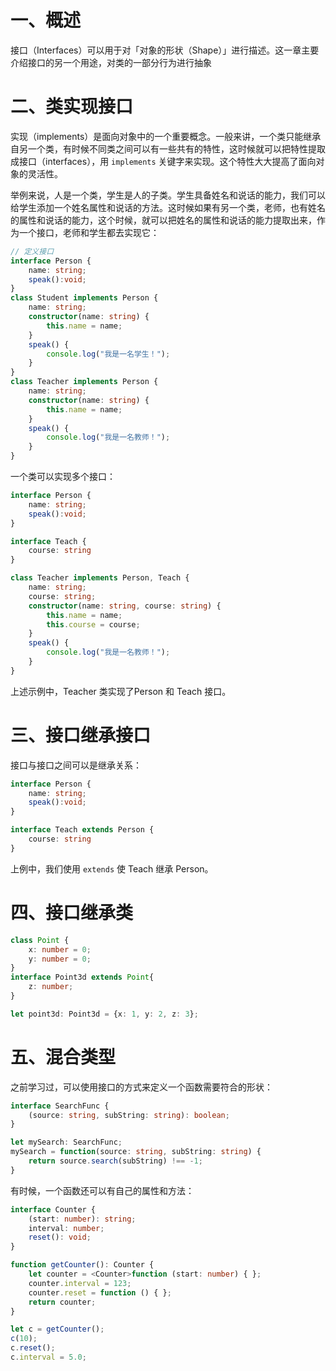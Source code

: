 # 一、概述

接口（Interfaces）可以用于对「对象的形状（Shape）」进行描述。这一章主要介绍接口的另一个用途，对类的一部分行为进行抽象

# 二、类实现接口

实现（implements）是面向对象中的一个重要概念。一般来讲，一个类只能继承自另一个类，有时候不同类之间可以有一些共有的特性，这时候就可以把特性提取成接口（interfaces），用 `implements` 关键字来实现。这个特性大大提高了面向对象的灵活性。

举例来说，人是一个类，学生是人的子类。学生具备姓名和说话的能力，我们可以给学生添加一个姓名属性和说话的方法。这时候如果有另一个类，老师，也有姓名的属性和说话的能力，这个时候，就可以把姓名的属性和说话的能力提取出来，作为一个接口，老师和学生都去实现它：

```typescript
// 定义接口
interface Person {
    name: string;
    speak():void;
}
class Student implements Person {
    name: string;
    constructor(name: string) {
        this.name = name;
    }
    speak() {
        console.log("我是一名学生！");
    }
}
class Teacher implements Person {
    name: string;
    constructor(name: string) {
        this.name = name;
    }
    speak() {
        console.log("我是一名教师！");
    }
}
```

一个类可以实现多个接口：

```typescript
interface Person {
    name: string;
    speak():void;
}

interface Teach {
    course: string
}

class Teacher implements Person, Teach {
    name: string;
    course: string;
    constructor(name: string, course: string) {
        this.name = name;
        this.course = course;
    }
    speak() {
        console.log("我是一名教师！");
    }
}
```

上述示例中，Teacher 类实现了Person 和 Teach 接口。

# 三、接口继承接口

接口与接口之间可以是继承关系：

```typescript
interface Person {
    name: string;
    speak():void;
}

interface Teach extends Person {
    course: string
}
```

上例中，我们使用 `extends` 使 Teach 继承 Person。

# 四、接口继承类

```typescript
class Point {
    x: number = 0;
    y: number = 0;
}
interface Point3d extends Point{
    z: number;
}

let point3d: Point3d = {x: 1, y: 2, z: 3};
```

# 五、混合类型

之前学习过，可以使用接口的方式来定义一个函数需要符合的形状：

```typescript
interface SearchFunc {
    (source: string, subString: string): boolean;
}

let mySearch: SearchFunc;
mySearch = function(source: string, subString: string) {
    return source.search(subString) !== -1;
}
```

有时候，一个函数还可以有自己的属性和方法：

```typescript
interface Counter {
    (start: number): string;
    interval: number;
    reset(): void;
}

function getCounter(): Counter {
    let counter = <Counter>function (start: number) { };
    counter.interval = 123;
    counter.reset = function () { };
    return counter;
}

let c = getCounter();
c(10);
c.reset();
c.interval = 5.0;
```



























